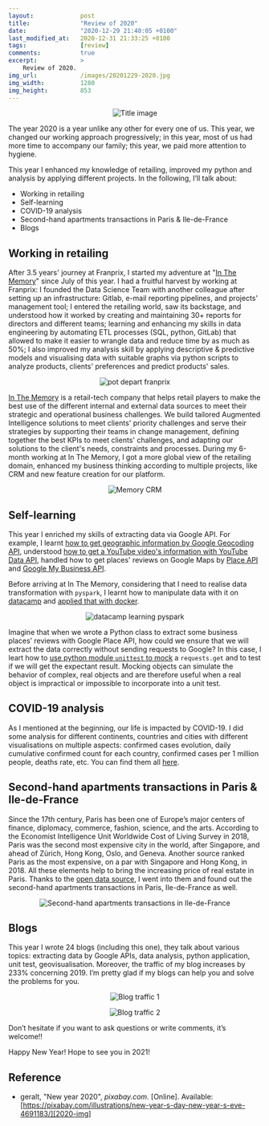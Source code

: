 ```yaml
---
layout:             post
title:              "Review of 2020"
date:               "2020-12-29 21:40:05 +0100"
last_modified_at:   2020-12-31 21:33:25 +0100
tags:               [review]
comments:           true
excerpt:            >
    Review of 2020.
img_url:            /images/20201229-2020.jpg
img_width:          1280
img_height:         853
---
```


<p align="center">
  <img alt="Title image"
  src="{{ site.baseurl }}/images/20201229-2020.jpg"/>
</p>

The year 2020 is a year unlike any other for every one of us. This year, we
changed our working approach progressively; in this year, most of us had more
time to accompany our family; this year, we paid more attention to hygiene.

This year I enhanced my knowledge of retailing, improved my python and analysis
by applying different projects. In the following, I’ll talk about:
- Working in retailing
- Self-learning
- COVID-19 analysis
- Second-hand apartments transactions in Paris & Ile-de-France
- Blogs

## Working in retailing
After 3.5 years' journey at Franprix, I started my adventure at "[In The Memory][Memory]"
since July of this year. I had a fruitful harvest by working at Franprix: I
founded the Data Science Team with another colleague after setting up an
infrastructure: Gitlab, e-mail reporting pipelines, and projects' management
tool; I entered the retailing world, saw its backstage, and understood how it
worked by creating and maintaining 30+ reports for directors and different
teams; learning and enhancing my skills in data engineering by automating ETL
processes (SQL, python, GitLab) that allowed to make it easier to wrangle data
and reduce time by as much as 50%; I also improved my analysis skill by applying
descriptive & predictive models and visualising data with suitable graphs via
python scripts to analyze products, clients' preferences and predict products'
sales.

<p align="center">
  <img alt="pot depart franprix"
  src="{{ site.baseurl }}/images/20201229-fx.jpeg"/>
</p>

[In The Memory][Memory] is a retail-tech company that helps retail players to
make the best use of the different internal and external data sources to meet
their strategic and operational business challenges. We build tailored Augmented
Intelligence solutions to meet clients' priority challenges and serve their
strategies by supporting their teams in change management, defining together the
best KPIs to meet clients' challenges, and adapting our solutions to the
client's needs, constraints and processes. During my 6-month working at In The
Memory, I got a more global view of the retailing domain, enhanced my business
thinking according to multiple projects, like CRM and new feature creation for
our platform.

<p align="center">
  <img alt="Memory CRM"
  src="{{ site.baseurl }}/images/20201229-CRM.png"/>
</p>

## Self-learning
This year I enriched my skills of extracting data via Google API. For example,
I learnt [how to get geographic information by Google Geocoding API][geocoding-api],
understood [how to get a YouTube video's information with YouTube Data API][YouTube-Data-API],
handled how to get places' reviews on Google Maps by [Place API][Place-API] and
[Google My Business API][GMB-API].

Before arriving at In The Memory, considering that I need to realise data
transformation with `pyspark`, I learnt how to manipulate data with it on
[datacamp][datacamp] and [applied that with docker][pyspark-docker].

<p align="center">
  <img alt="datacamp learning pyspark"
  src="{{ site.baseurl }}/images/20201229-datacamp.png"/>
</p>

Imagine that when we wrote a Python class to extract some business places’
reviews with Google Place API, how could we ensure that we will extract the
data correctly without sending requests to Google? In this case, I leart how to
[use python module `unittest` to mock][mock] a `requests.get` and to test if we
will get the expectant result. Mocking objects can simulate the behavior of
complex, real objects and are therefore useful when a real object is impractical
or impossible to incorporate into a unit test.

## COVID-19 analysis
As I mentioned at the beginning, our life is impacted by COVID-19. I did some
analysis for different continents, countries and cities with different
visualisations on multiple aspects: confirmed cases evolution, daily cumulative
confirmed count for each country, confirmed cases per 1 million people, deaths
rate, etc. You can find them all [here][tag covid-19].

## Second-hand apartments transactions in Paris & Ile-de-France
Since the 17th century, Paris has been one of Europe’s major centers of finance,
diplomacy, commerce, fashion, science, and the arts. According to the Economist
Intelligence Unit Worldwide Cost of Living Survey in 2018, Paris was the second
most expensive city in the world, after Singapore, and ahead of Zürich, Hong
Kong, Oslo, and Geneva. Another source ranked Paris as the most expensive, on a
par with Singapore and Hong Kong, in 2018. All these elements help to bring the
increasing price of real estate in Paris. Thanks to the [open data source][dvf],
I went into them and found out the second-hand apartments transactions in Paris,
Ile-de-France as well.

<p align="center">
  <img alt="Second-hand apartments transactions in Ile-de-France"
  src="{{ site.baseurl }}/images/20201229-idf-map.png"/>
</p>

## Blogs
This year I wrote 24 blogs (including this one), they talk about various topics:
extracting data by Google APIs, data analysis, python application, unit test,
geovisualisation.  Moreover, the traffic of my blog increases by 233%
concerning 2019. I’m pretty glad if my blogs can help you and solve the problems
for you.

<p align="center">
  <img alt="Blog traffic 1"
  src="{{ site.baseurl }}/images/20201229-blog1.png"/>
</p>

<p align="center">
  <img alt="Blog traffic 2"
  src="{{ site.baseurl }}/images/20201229-blog2.png"/>
</p>

Don’t hesitate if you want to ask questions or write comments, it’s welcome!!

Happy New Year! Hope to see you in 2021!

## Reference
- geralt, "New year 2020", _pixabay.com_. [Online]. Available: [https://pixabay.com/illustrations/new-year-s-day-new-year-s-eve-4691183/][2020-img]

[Memory]: https://www.inthememory.com/?lang=en
[geocoding-api]: https://jingwen-z.github.io/how-to-get-geographic-information-by-google-geocoding-api/
[YouTube-Data-API]: https://jingwen-z.github.io/how-to-get-a-youtube-video-information-with-youtube-data-api-by-python/
[Place-API]: https://jingwen-z.github.io/how-to-get-places-reviews-on-google-maps-by-place-api/
[GMB-API]: https://jingwen-z.github.io/how-to-get-places-reviews-on-google-by-google-my-business-api/
[datacamp]: https://www.datacamp.com/courses/cleaning-data-with-pyspark
[pyspark-docker]: https://jingwen-z.github.io/learning-pyspark-with-docker/
[mock]: https://jingwen-z.github.io/how-to-apply-mock-with-python-unittest-module/
[tag covid-19]: https://jingwen-z.github.io/tags/COVID-19/
[dvf]: https://www.data.gouv.fr/fr/datasets/demandes-de-valeurs-foncieres-geolocalisees/#
[2020-img]: https://pixabay.com/illustrations/new-year-s-day-new-year-s-eve-4691183/
